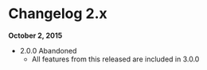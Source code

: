Changelog 2.x
==========

**October 2, 2015**
+ 2.0.0 Abandoned
  + All features from this released are included in 3.0.0

